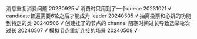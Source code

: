 消息重复消费问题 20230925 √
消费时只用到了一个queue 20231021 √
candidate普遍需要6轮之后才能成为 leader 20240505 √
抽离投票和心跳的功能到特定的类 20240506 √
创建挂了的节点的 channel 阻塞时间过长导致选举轮次过长 20240507 √
模拟节点重新连接的场景  20240508 √
